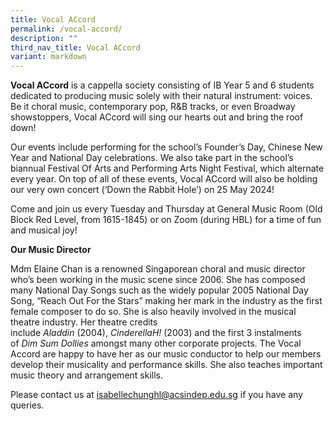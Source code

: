 ```yaml
---
title: Vocal ACcord
permalink: /vocal-accord/
description: ""
third_nav_title: Vocal ACcord
variant: markdown
---
```

**Vocal ACcord** is a cappella society consisting of IB Year 5 and 6 students dedicated to producing music solely with their natural instrument: voices. Be it choral music, contemporary pop, R&B tracks, or even Broadway showstoppers, Vocal ACcord will sing our hearts out and bring the roof down!

Our events include performing for the school’s Founder’s Day, Chinese New Year and National Day celebrations. We also take part in the school’s biannual Festival Of Arts and Performing Arts Night Festival, which alternate every year. On top of all of these events, Vocal ACcord will also be holding our very own concert (‘Down the Rabbit Hole’) on 25 May 2024!

Come and join us every Tuesday and Thursday at General Music Room (Old Block Red Level, from 1615-1845) or on Zoom (during HBL) for a time of fun and musical joy!

**Our Music Director**

Mdm Elaine Chan is a renowned Singaporean choral and music director who’s been working in the music scene since 2006. She has composed many National Day Songs such as the widely popular 2005 National Day Song, “Reach Out For the Stars” making her mark in the industry as the first female composer to do so. She is also heavily involved in the musical theatre industry. Her theatre credits include _Aladdin_ (2004), _CinderellaH!_ (2003) and the first 3 instalments of _Dim Sum Dollies_ amongst many other corporate projects. The Vocal Accord are happy to have her as our music conductor to help our members develop their musicality and performance skills. She also teaches important music theory and arrangement skills.

Please contact us at isabellechunghl@acsindep.edu.sg if you have any queries.